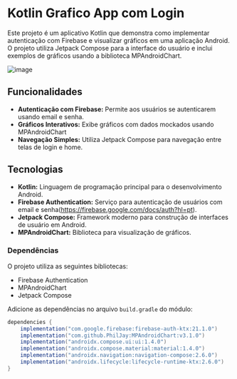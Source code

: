 # Kotlin Grafico App com Login

Este projeto é um aplicativo Kotlin que demonstra como implementar autenticação com Firebase e visualizar gráficos em uma aplicação Android. O projeto utiliza Jetpack Compose para a interface do usuário e inclui exemplos de gráficos usando a biblioteca MPAndroidChart.

![image](https://github.com/user-attachments/assets/4d701766-c737-43b5-903d-3cad84f03ba4)


## Funcionalidades

- **Autenticação com Firebase:** Permite aos usuários se autenticarem usando email e senha.
- **Gráficos Interativos:** Exibe gráficos com dados mockados usando MPAndroidChart
- **Navegação Simples:** Utiliza Jetpack Compose para navegação entre telas de login e home.

## Tecnologias

- **Kotlin:** Linguagem de programação principal para o desenvolvimento Android.
- **Firebase Authentication:** Serviço para autenticação de usuários com email e senha(https://firebase.google.com/docs/auth?hl=pt).
- **Jetpack Compose:** Framework moderno para construção de interfaces de usuário em Android.
- **MPAndroidChart:** Biblioteca para visualização de gráficos.

### Dependências

O projeto utiliza as seguintes bibliotecas:

- Firebase Authentication
- MPAndroidChart
- Jetpack Compose

Adicione as dependências no arquivo `build.gradle` do módulo:

```gradle
dependencies {
    implementation("com.google.firebase:firebase-auth-ktx:21.1.0")
    implementation("com.github.PhilJay:MPAndroidChart:v3.1.0")
    implementation("androidx.compose.ui:ui:1.4.0")
    implementation("androidx.compose.material:material:1.4.0")
    implementation("androidx.navigation:navigation-compose:2.6.0")
    implementation("androidx.lifecycle:lifecycle-runtime-ktx:2.6.0")
}

